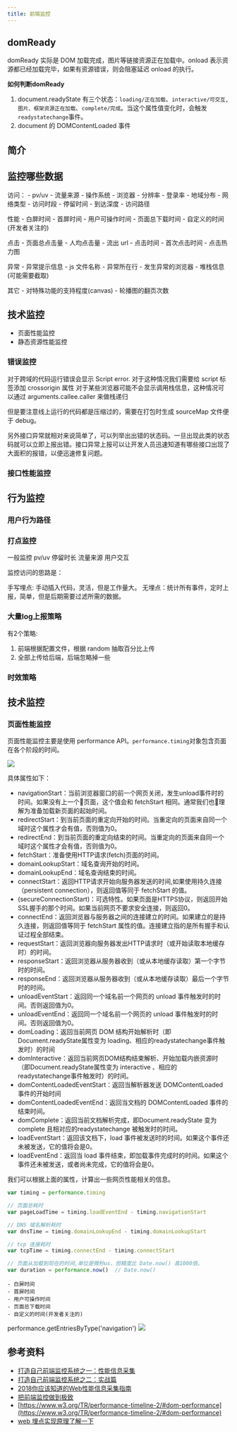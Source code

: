 ```yaml
---
title: 前端监控
---
```


## domReady

domReady 实际是 DOM 加载完成，图片等链接资源正在加载中。onload 表示资源都已经加载完毕，如果有资源错误，则会阻塞延迟 onload 的执行。

**如何判断domReady**

1. document.readyState 有三个状态：`loading/正在加载`、`interactive/可交互,图片、框架资源正在加载`、`complete/完成`。当这个属性值变化时，会触发`readystatechange`事件。
2. document 的 DOMContentLoaded 事件

## 简介

## 监控哪些数据

访问：
    - pv/uv
    - 流量来源
    - 操作系统
    - 浏览器
    - 分辨率
    - 登录率
    - 地域分布
    - 网络类型
    - 访问时段
    - 停留时间
    - 到达深度
    - 访问路径


性能
    - 白屏时间
    - 首屏时间
    - 用户可操作时间
    - 页面总下载时间
    - 自定义的时间(开发者关注的)

点击
    - 页面总点击量
    - 人均点击量
    - 流出 url
    - 点击时间
    - 首次点击时间
    - 点击热力图

异常
    - 异常提示信息
    - js 文件名称
    - 异常所在行
    - 发生异常的浏览器
    - 堆栈信息(可能需要截取)

其它
    - 对特殊功能的支持程度(canvas)
    - 轮播图的翻页次数



## 技术监控
- 页面性能监控
- 静态资源性能监控
### 错误监控

对于跨域的代码运行错误会显示 Script error. 对于这种情况我们需要给 script 标签添加 crossorigin 属性
对于某些浏览器可能不会显示调用栈信息，这种情况可以通过 arguments.callee.caller 来做栈递归

但是要注意线上运行的代码都是压缩过的，需要在打包时生成 sourceMap 文件便于 debug。

另外接口异常就相对来说简单了，可以列举出出错的状态码。一旦出现此类的状态码就可以立即上报出错。接口异常上报可以让开发人员迅速知道有哪些接口出现了大面积的报错，以便迅速修复问题。

### 接口性能监控

## 行为监控

### 用户行为路径
### 打点监控

一般监控 pv/uv 停留时长  流量来源 用户交互

监控访问的思路是：

手写埋点: 手动插入代码，灵活，但是工作量大。
无埋点：统计所有事件，定时上报，简单，但是后期需要过滤所需的数据。

### 大量log上报策略

有2个策略:
1. 前端根据配置文件，根据 random 抽取百分比上传
2. 全部上传给后端，后端忽略掉一些

### 时效策略

## 技术监控

### 页面性能监控

页面性能监控主要是使用 performance API。`performance.timing`对象包含页面在各个阶段的时间。

![](/img/performance/1.png)

具体属性如下：

- navigationStart：当前浏览器窗口的前一个网页关闭，发生unload事件时的时间。如果没有上一个页面，这个值会和 fetchStart 相同。通常我们也理解为准备加载新页面的起始时间。
- redirectStart：到当前页面的重定向开始的时间。当重定向的页面来自同一个域时这个属性才会有值，否则值为0。
- redirectEnd：到当前页面的重定向结束的时间。当重定向的页面来自同一个域时这个属性才会有值，否则值为0。
- fetchStart：准备使用HTTP请求(fetch)页面的时间。
- domainLookupStart：域名查询开始的时间。
- domainLookupEnd：域名查询结束的时间。
- connectStart：返回HTTP请求开始向服务器发送的时间,如果使用持久连接（persistent connection），则返回值等同于 fetchStart 的值。
- (secureConnectionStart)：可选特性。如果页面是HTTPS协议，则返回开始SSL握手的那个时间。如果当前网页不要求安全连接，则返回0。
- connectEnd：返回浏览器与服务器之间的连接建立的时间。如果建立的是持久连接，则返回值等同于 fetchStart 属性的值。连接建立指的是所有握手和认证过程全部结束。
- requestStart：返回浏览器向服务器发出HTTP请求时（或开始读取本地缓存时）的时间。
- responseStart：返回浏览器从服务器收到（或从本地缓存读取）第一个字节时的时间。
- responseEnd：返回浏览器从服务器收到（或从本地缓存读取）最后一个字节时的时间。
- unloadEventStart：返回同一个域名前一个网页的 unload 事件触发时的时间。否则返回值为0。
- unloadEventEnd：返回同一个域名前一个网页的 unload 事件触发时的时间。否则返回值为0。
- domLoading：返回当前网页 DOM 结构开始解析时（即Document.readyState属性变为 loading、相应的readystatechange事件触发时）的时间
- domInteractive：返回当前网页DOM结构结束解析、开始加载内嵌资源时（即Document.readyState属性变为 interactive 、相应的readystatechange事件触发时）的时间。
- domContentLoadedEventStart：返回当解析器发送 DOMContentLoaded 事件的开始时间
- domContentLoadedEventEnd：返回当文档的 DOMContentLoaded 事件的结束时间。
- domComplete：返回当前文档解析完成，即Document.readyState 变为 complete 且相对应的readystatechange 被触发时的时间。
- loadEventStart：返回该文档下，load 事件被发送时的时间。如果这个事件还未被发送，它的值将会是0。
- loadEventEnd：返回当 load 事件结束，即加载事件完成时的时间。如果这个事件还未被发送，或者尚未完成，它的值将会是0。


我们可以根据上面的属性，计算出一些网页性能相关的信息。

```js
var timing = performance.timing

// 页面总耗时
var pageLoadTime = timing.loadEventEnd - timing.navigationStart

// DNS 域名解析耗时
var dnsTime = timing.domainLookupEnd - timing.domainLookupStart

// tcp 连接耗时
var tcpTime = timing.connectEnd - timing.connectStart

// 页面从加载到现在的时间,单位是微秒us，但精度比 Date.now() 高1000倍。
var duration = performance.now()  // Date.now() 
```

    - 白屏时间
    - 首屏时间
    - 用户可操作时间
    - 页面总下载时间
    - 自定义的时间(开发者关注的)

performance.getEntriesByType('navigation')
![](/img/performance/2.png)

## 参考资料

- [打造自己前端监控系统之一：性能信息采集](https://zhyjor.github.io/2018/01/17/%E6%89%93%E9%80%A0%E8%87%AA%E5%B7%B1%E5%89%8D%E7%AB%AF%E7%9B%91%E6%8E%A7%E7%B3%BB%E7%BB%9F%E4%B9%8B%E4%B8%80%EF%BC%9A%E6%80%A7%E8%83%BD%E4%BF%A1%E6%81%AF%E9%87%87%E9%9B%86/)
- [打造自己前端监控系统之二：实战篇](https://zhyjor.github.io/2018/01/18/%E6%89%93%E9%80%A0%E8%87%AA%E5%B7%B1%E5%89%8D%E7%AB%AF%E7%9B%91%E6%8E%A7%E7%B3%BB%E7%BB%9F%E4%B9%8B%E4%BA%8C%EF%BC%9A%E5%AE%9E%E6%88%98%E7%AF%87/)
- [2018你应该知道的Web性能信息采集指南](https://juejin.im/post/5b9214c2f265da0aeb70e36e)
- [把前端监控做到极致](https://juejin.im/post/5a52f138f265da3e5b32a41b)
- [https://www.w3.org/TR/performance-timeline-2/#dom-performance](https://www.w3.org/TR/performance-timeline-2/#dom-performance)
- [web 埋点实现原理了解一下](https://segmentfault.com/a/1190000014922668)